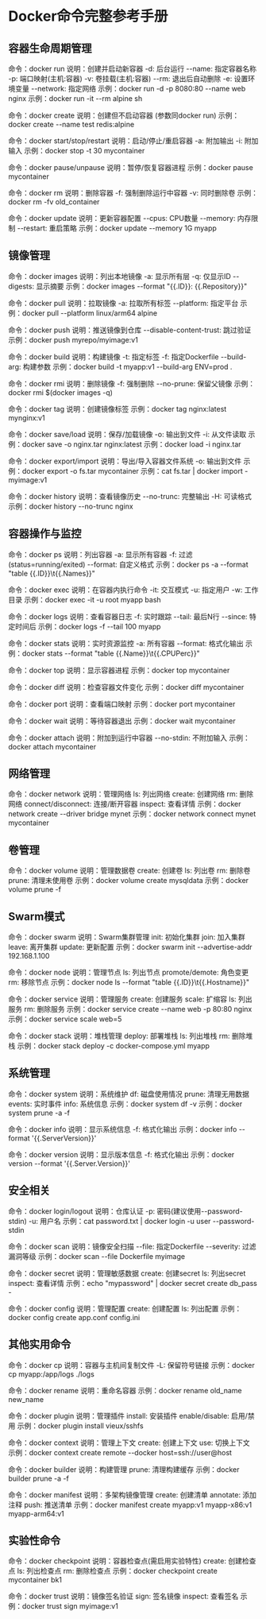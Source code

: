 # Docker命令完整参考手册

## 容器生命周期管理

命令：docker run
说明：创建并启动新容器
-d: 后台运行
--name: 指定容器名称
-p: 端口映射(主机:容器)
-v: 卷挂载(主机:容器)
--rm: 退出后自动删除
-e: 设置环境变量
--network: 指定网络
示例：docker run -d -p 8080:80 --name web nginx
示例：docker run -it --rm alpine sh

命令：docker create
说明：创建但不启动容器
(参数同docker run)
示例：docker create --name test redis:alpine

命令：docker start/stop/restart
说明：启动/停止/重启容器
-a: 附加输出
-i: 附加输入
示例：docker stop -t 30 mycontainer

命令：docker pause/unpause
说明：暂停/恢复容器进程
示例：docker pause mycontainer

命令：docker rm
说明：删除容器
-f: 强制删除运行中容器
-v: 同时删除卷
示例：docker rm -fv old_container

命令：docker update
说明：更新容器配置
--cpus: CPU数量
--memory: 内存限制
--restart: 重启策略
示例：docker update --memory 1G myapp

## 镜像管理

命令：docker images
说明：列出本地镜像
-a: 显示所有层
-q: 仅显示ID
--digests: 显示摘要
示例：docker images --format "{{.ID}}: {{.Repository}}"

命令：docker pull
说明：拉取镜像
-a: 拉取所有标签
--platform: 指定平台
示例：docker pull --platform linux/arm64 alpine

命令：docker push
说明：推送镜像到仓库
--disable-content-trust: 跳过验证
示例：docker push myrepo/myimage:v1

命令：docker build
说明：构建镜像
-t: 指定标签
-f: 指定Dockerfile
--build-arg: 构建参数
示例：docker build -t myapp:v1 --build-arg ENV=prod .

命令：docker rmi
说明：删除镜像
-f: 强制删除
--no-prune: 保留父镜像
示例：docker rmi $(docker images -q)

命令：docker tag
说明：创建镜像标签
示例：docker tag nginx:latest mynginx:v1

命令：docker save/load
说明：保存/加载镜像
-o: 输出到文件
-i: 从文件读取
示例：docker save -o nginx.tar nginx:latest
示例：docker load -i nginx.tar

命令：docker export/import
说明：导出/导入容器文件系统
-o: 输出到文件
示例：docker export -o fs.tar mycontainer
示例：cat fs.tar | docker import - myimage:v1

命令：docker history
说明：查看镜像历史
--no-trunc: 完整输出
-H: 可读格式
示例：docker history --no-trunc nginx

## 容器操作与监控

命令：docker ps
说明：列出容器
-a: 显示所有容器
-f: 过滤(status=running/exited)
--format: 自定义格式
示例：docker ps -a --format "table {{.ID}}\t{{.Names}}"

命令：docker exec
说明：在容器内执行命令
-it: 交互模式
-u: 指定用户
-w: 工作目录
示例：docker exec -it -u root myapp bash

命令：docker logs
说明：查看容器日志
-f: 实时跟踪
--tail: 最后N行
--since: 特定时间后
示例：docker logs -f --tail 100 myapp

命令：docker stats
说明：实时资源监控
-a: 所有容器
--format: 格式化输出
示例：docker stats --format "table {{.Name}}\t{{.CPUPerc}}"

命令：docker top
说明：显示容器进程
示例：docker top mycontainer

命令：docker diff
说明：检查容器文件变化
示例：docker diff mycontainer

命令：docker port
说明：查看端口映射
示例：docker port mycontainer

命令：docker wait
说明：等待容器退出
示例：docker wait mycontainer

命令：docker attach
说明：附加到运行中容器
--no-stdin: 不附加输入
示例：docker attach mycontainer

## 网络管理

命令：docker network
说明：管理网络
ls: 列出网络
create: 创建网络
rm: 删除网络
connect/disconnect: 连接/断开容器
inspect: 查看详情
示例：docker network create --driver bridge mynet
示例：docker network connect mynet mycontainer

## 卷管理

命令：docker volume
说明：管理数据卷
create: 创建卷
ls: 列出卷
rm: 删除卷
prune: 清理未使用卷
示例：docker volume create mysqldata
示例：docker volume prune -f

## Swarm模式

命令：docker swarm
说明：Swarm集群管理
init: 初始化集群
join: 加入集群
leave: 离开集群
update: 更新配置
示例：docker swarm init --advertise-addr 192.168.1.100

命令：docker node
说明：管理节点
ls: 列出节点
promote/demote: 角色变更
rm: 移除节点
示例：docker node ls --format "table {{.ID}}\t{{.Hostname}}"

命令：docker service
说明：管理服务
create: 创建服务
scale: 扩缩容
ls: 列出服务
rm: 删除服务
示例：docker service create --name web -p 80:80 nginx
示例：docker service scale web=5

命令：docker stack
说明：堆栈管理
deploy: 部署堆栈
ls: 列出堆栈
rm: 删除堆栈
示例：docker stack deploy -c docker-compose.yml myapp

## 系统管理

命令：docker system
说明：系统维护
df: 磁盘使用情况
prune: 清理无用数据
events: 实时事件
info: 系统信息
示例：docker system df -v
示例：docker system prune -a -f

命令：docker info
说明：显示系统信息
-f: 格式化输出
示例：docker info --format '{{.ServerVersion}}'

命令：docker version
说明：显示版本信息
-f: 格式化输出
示例：docker version --format '{{.Server.Version}}'

## 安全相关

命令：docker login/logout
说明：仓库认证
-p: 密码(建议使用--password-stdin)
-u: 用户名
示例：cat password.txt | docker login -u user --password-stdin

命令：docker scan
说明：镜像安全扫描
--file: 指定Dockerfile
--severity: 过滤漏洞等级
示例：docker scan --file Dockerfile myimage

命令：docker secret
说明：管理敏感数据
create: 创建secret
ls: 列出secret
inspect: 查看详情
示例：echo "mypassword" | docker secret create db_pass -

命令：docker config
说明：管理配置
create: 创建配置
ls: 列出配置
示例：docker config create app.conf config.ini

## 其他实用命令

命令：docker cp
说明：容器与主机间复制文件
-L: 保留符号链接
示例：docker cp myapp:/app/logs ./logs

命令：docker rename
说明：重命名容器
示例：docker rename old_name new_name

命令：docker plugin
说明：管理插件
install: 安装插件
enable/disable: 启用/禁用
示例：docker plugin install vieux/sshfs

命令：docker context
说明：管理上下文
create: 创建上下文
use: 切换上下文
示例：docker context create remote --docker host=ssh://user@host

命令：docker builder
说明：构建管理
prune: 清理构建缓存
示例：docker builder prune -a -f

命令：docker manifest
说明：多架构镜像管理
create: 创建清单
annotate: 添加注释
push: 推送清单
示例：docker manifest create myapp:v1 myapp-x86:v1 myapp-arm64:v1

## 实验性命令

命令：docker checkpoint
说明：容器检查点(需启用实验特性)
create: 创建检查点
ls: 列出检查点
rm: 删除检查点
示例：docker checkpoint create mycontainer bk1

命令：docker trust
说明：镜像签名验证
sign: 签名镜像
inspect: 查看签名
示例：docker trust sign myimage:v1

